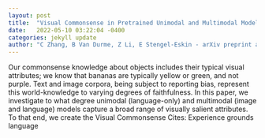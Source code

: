 ```yaml
---
layout: post
title:  "Visual Commonsense in Pretrained Unimodal and Multimodal Models"
date:   2022-05-10 03:22:04 -0400
categories: jekyll update
author: "C Zhang, B Van Durme, Z Li, E Stengel-Eskin - arXiv preprint arXiv:2205.01850, 2022"
---
```

Our commonsense knowledge about objects includes their typical visual attributes; we know that bananas are typically yellow or green, and not purple. Text and image corpora, being subject to reporting bias, represent this world-knowledge to varying degrees of faithfulness. In this paper, we investigate to what degree unimodal (language-only) and multimodal (image and language) models capture a broad range of visually salient attributes. To that end, we create the Visual Commonsense Cites: Experience grounds language